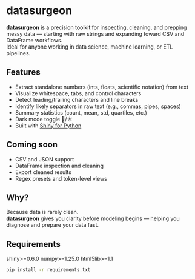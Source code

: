 # datasurgeon

**datasurgeon** is a precision toolkit for inspecting, cleaning, and prepping messy data — starting with raw strings and expanding toward CSV and DataFrame workflows.  
Ideal for anyone working in data science, machine learning, or ETL pipelines.


## Features

- Extract standalone numbers (ints, floats, scientific notation) from text
- Visualize whitespace, tabs, and control characters
- Detect leading/trailing characters and line breaks
- Identify likely separators in raw text (e.g., commas, pipes, spaces)
- Summary statistics (count, mean, std, quartiles, etc.)
- Dark mode toggle 🌙/☀️
- Built with [Shiny for Python](https://shiny.posit.co/py/)


## Coming soon

- CSV and JSON support
- DataFrame inspection and cleaning
- Export cleaned results
- Regex presets and token-level views


## Why?

Because data is rarely clean.  
**datasurgeon** gives you clarity before modeling begins — helping you diagnose and prepare your data fast.


## Requirements

shiny>=0.6.0
numpy>=1.25.0
html5lib>=1.1

```bash
pip install -r requirements.txt
